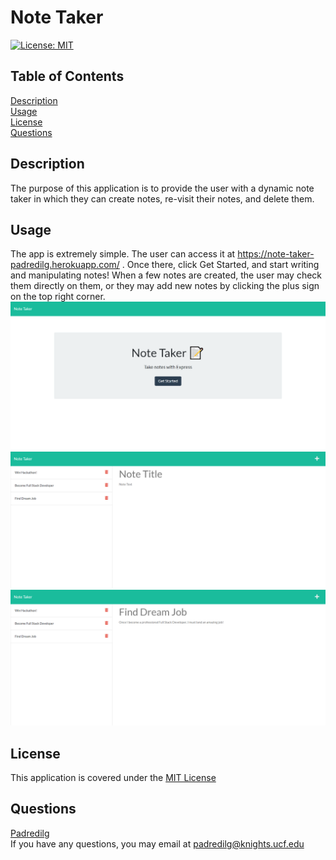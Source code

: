 # Note Taker
<a href='https://opensource.org/licenses/MIT'>[![License: MIT](https://img.shields.io/badge/License-MIT-yellow.svg)](https://opensource.org/licenses/MIT)</a>
  
## Table of Contents
[Description](#Description)</br>
[Usage](#Usage)</br>
[License](#License)</br>
[Questions](#Questions)

## Description
The purpose of this application is to provide the user with a dynamic note taker in which they can create notes, re-visit their notes, and delete them.

## Usage
The app is extremely simple. The user can access it at https://note-taker-padredilg.herokuapp.com/ . Once there, click Get Started, and start writing and manipulating notes! When a few notes are created, the user may check them directly on them, or they may add new notes by clicking the plus sign on the top right corner.</br>
<img alt="screenshot from homepage" src="./images/note-taker-cover.png"></img>
<img alt="screenshot from notes page" src="./images/notes-newnote.png"></img>
<img alt="another screenshot from notes page" src="./images/notes-oldnote.png"></img>

## License
This application is covered under the <a href='https://opensource.org/licenses/MIT'>MIT License</a>

## Questions
<a href='https://github.com/Padredilg'>Padredilg</a></br>
If you have any questions, you may email at padredilg@knights.ucf.edu